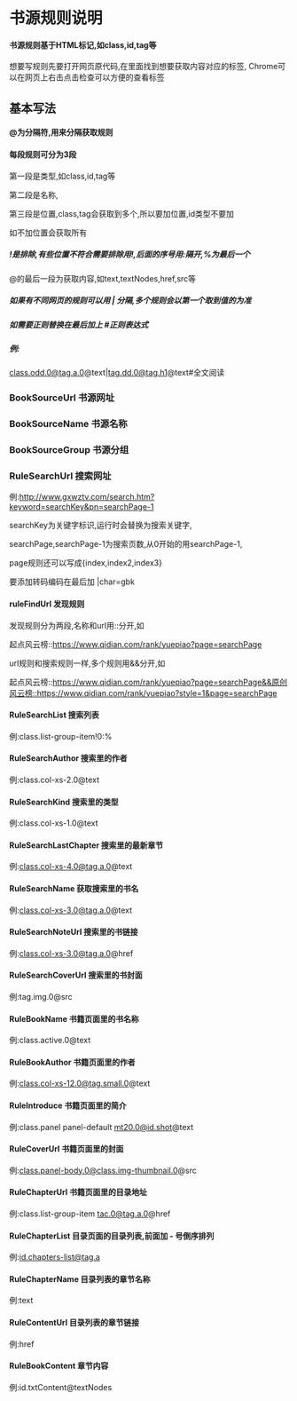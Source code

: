 # 书源规则说明
#### 书源规则基于HTML标记,如class,id,tag等
想要写规则先要打开网页原代码,在里面找到想要获取内容对应的标签,
Chrome可以在网页上右击点击检查可以方便的查看标签
## 基本写法
#### @为分隔符,用来分隔获取规则
#### 每段规则可分为3段
第一段是类型,如class,id,tag等

第二段是名称,

第三段是位置,class,tag会获取到多个,所以要加位置,id类型不要加

如不加位置会获取所有

##### !是排除,有些位置不符合需要排除用!,后面的序号用:隔开,%为最后一个
@的最后一段为获取内容,如text,textNodes,href,src等
##### 如果有不同网页的规则可以用 | 分隔,多个规则会以第一个取到值的为准
##### 如需要正则替换在最后加上 #正则表达式
##### 例:
class.odd.0@tag.a.0@text|tag.dd.0@tag.h1@text#全文阅读

### BookSourceUrl 书源网址
### BookSourceName 书源名称
### BookSourceGroup 书源分组
### RuleSearchUrl 搜索网址
例:http://www.gxwztv.com/search.htm?keyword=searchKey&pn=searchPage-1

searchKey为关键字标识,运行时会替换为搜索关键字,

searchPage,searchPage-1为搜索页数,从0开始的用searchPage-1,

page规则还可以写成{index,index2,index3}

要添加转码编码在最后加 |char=gbk

#### ruleFindUrl 发现规则
发现规则分为两段,名称和url用::分开,如

起点风云榜::https://www.qidian.com/rank/yuepiao?page=searchPage

url规则和搜索规则一样,多个规则用&&分开,如

起点风云榜::https://www.qidian.com/rank/yuepiao?page=searchPage&&原创风云榜::https://www.qidian.com/rank/yuepiao?style=1&page=searchPage

#### RuleSearchList 搜索列表
例:class.list-group-item!0:%
#### RuleSearchAuthor 搜索里的作者
例:class.col-xs-2.0@text
#### RuleSearchKind 搜索里的类型
例:class.col-xs-1.0@text
#### RuleSearchLastChapter 搜索里的最新章节
例:class.col-xs-4.0@tag.a.0@text
#### RuleSearchName 获取搜索里的书名
例:class.col-xs-3.0@tag.a.0@text
#### RuleSearchNoteUrl 搜索里的书链接
例:class.col-xs-3.0@tag.a.0@href
#### RuleSearchCoverUrl 搜索里的书封面
例:tag.img.0@src
#### RuleBookName 书籍页面里的书名称
例:class.active.0@text
#### RuleBookAuthor 书籍页面里的作者
例:class.col-xs-12.0@tag.small.0@text
#### RuleIntroduce 书籍页面里的简介
例:class.panel panel-default mt20.0@id.shot@text
#### RuleCoverUrl 书籍页面里的封面
例:class.panel-body.0@class.img-thumbnail.0@src
#### RuleChapterUrl 书籍页面里的目录地址
例:class.list-group-item tac.0@tag.a.0@href
#### RuleChapterList 目录页面的目录列表,前面加 - 号倒序排列
例:id.chapters-list@tag.a
#### RuleChapterName 目录列表的章节名称
例:text
#### RuleContentUrl 目录列表的章节链接
例:href
#### RuleBookContent 章节内容
例:id.txtContent@textNodes